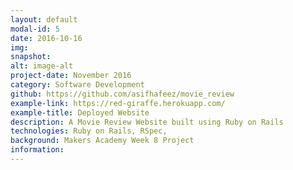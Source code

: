 ```yaml
---
layout: default
modal-id: 5
date: 2016-10-16
img: 
snapshot: 
alt: image-alt
project-date: November 2016
category: Software Development
github: https://github.com/asifhafeez/movie_review
example-link: https://red-giraffe.herokuapp.com/
example-title: Deployed Website
description: A Movie Review Website built using Ruby on Rails
technologies: Ruby on Rails, RSpec, 
background: Makers Academy Week 8 Project 
information: 
---
```

